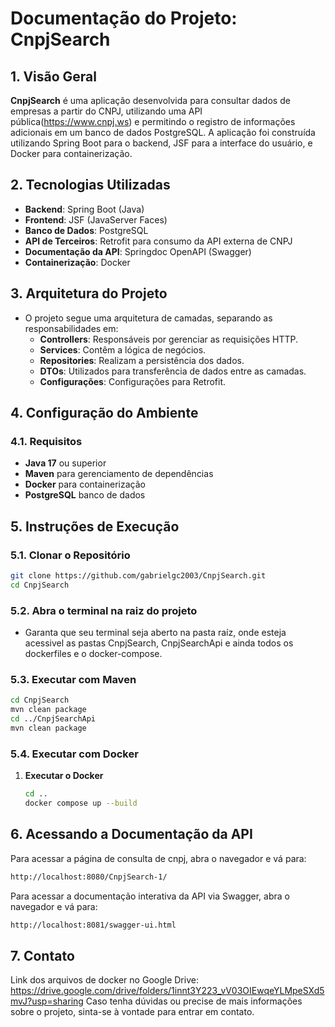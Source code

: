 # Documentação do Projeto: CnpjSearch

## 1. Visão Geral

**CnpjSearch** é uma aplicação desenvolvida para consultar dados de empresas a partir do CNPJ, utilizando uma API pública(https://www.cnpj.ws) e permitindo o registro de informações adicionais em um banco de dados PostgreSQL. A aplicação foi construída utilizando Spring Boot para o backend, JSF para a interface do usuário, e Docker para containerização.

## 2. Tecnologias Utilizadas

- **Backend**: Spring Boot (Java)
- **Frontend**: JSF (JavaServer Faces)
- **Banco de Dados**: PostgreSQL
- **API de Terceiros**: Retrofit para consumo da API externa de CNPJ
- **Documentação da API**: Springdoc OpenAPI (Swagger)
- **Containerização**: Docker

## 3. Arquitetura do Projeto

- O projeto segue uma arquitetura de camadas, separando as responsabilidades em:
    - **Controllers**: Responsáveis por gerenciar as requisições HTTP.
    - **Services**: Contêm a lógica de negócios.
    - **Repositories**: Realizam a persistência dos dados.
    - **DTOs**: Utilizados para transferência de dados entre as camadas.
    - **Configurações**: Configurações para Retrofit.

## 4. Configuração do Ambiente

### 4.1. Requisitos

- **Java 17** ou superior
- **Maven** para gerenciamento de dependências
- **Docker** para containerização
- **PostgreSQL** banco de dados


## 5. Instruções de Execução

### 5.1. Clonar o Repositório

```bash
git clone https://github.com/gabrielgc2003/CnpjSearch.git
cd CnpjSearch
```

### 5.2. Abra o terminal na raiz do projeto
- Garanta que seu terminal seja aberto na pasta raíz, onde esteja acessivel as pastas CnpjSearch, CnpjSearchApi e ainda todos os dockerfiles e o docker-compose.
### 5.3. Executar com Maven

```bash
cd CnpjSearch
mvn clean package
cd ../CnpjSearchApi
mvn clean package
```

### 5.4. Executar com Docker

1. **Executar o Docker**
    
    ```bash
    cd ..
    docker compose up --build    
    ```
   
    

## 6. Acessando a Documentação da API

Para acessar a página de consulta de cnpj, abra o navegador e vá para:

```bash
http://localhost:8080/CnpjSearch-1/
```


Para acessar a documentação interativa da API via Swagger, abra o navegador e vá para:

```bash
http://localhost:8081/swagger-ui.html
```

## 7. Contato
Link dos arquivos de docker no Google Drive: https://drive.google.com/drive/folders/1innt3Y223_vV03OIEwqeYLMpeSXd5mvJ?usp=sharing
Caso tenha dúvidas ou precise de mais informações sobre o projeto, sinta-se à vontade para entrar em contato.

